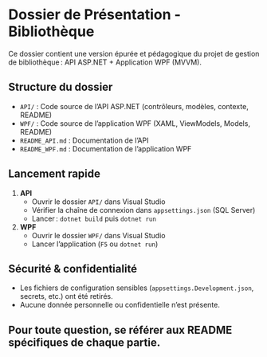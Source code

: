 # Dossier de Présentation - Bibliothèque

Ce dossier contient une version épurée et pédagogique du projet de gestion de bibliothèque : API ASP.NET + Application WPF (MVVM).

## Structure du dossier

- `API/` : Code source de l’API ASP.NET (contrôleurs, modèles, contexte, README)
- `WPF/` : Code source de l’application WPF (XAML, ViewModels, Models, README)
- `README_API.md` : Documentation de l’API
- `README_WPF.md` : Documentation de l’application WPF

## Lancement rapide

1. **API**
   - Ouvrir le dossier `API/` dans Visual Studio
   - Vérifier la chaîne de connexion dans `appsettings.json` (SQL Server)
   - Lancer : `dotnet build` puis `dotnet run`
2. **WPF**
   - Ouvrir le dossier `WPF/` dans Visual Studio
   - Lancer l’application (`F5` ou `dotnet run`)

## Sécurité & confidentialité
- Les fichiers de configuration sensibles (`appsettings.Development.json`, secrets, etc.) ont été retirés.
- Aucune donnée personnelle ou confidentielle n’est présente.

## Pour toute question, se référer aux README spécifiques de chaque partie. 
